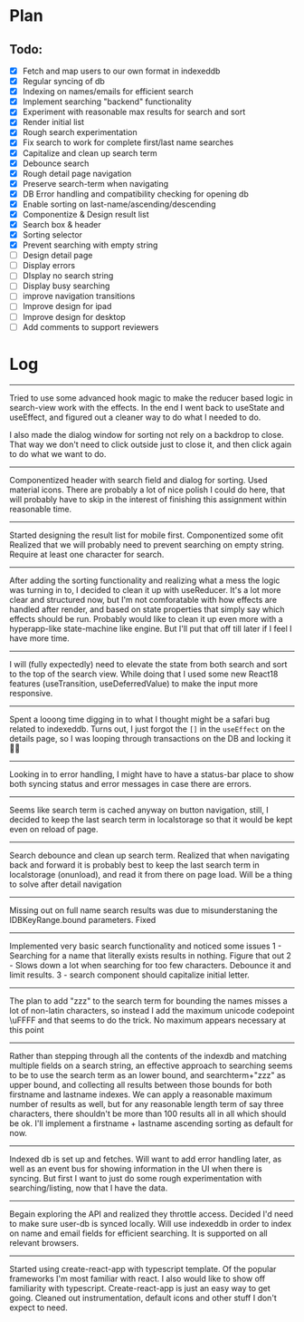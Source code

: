 # Plan

## Todo:

- [x] Fetch and map users to our own format in indexeddb
- [x] Regular syncing of db
- [x] Indexing on names/emails for efficient search
- [x] Implement searching "backend" functionality
- [x] Experiment with reasonable max results for search and sort
- [x] Render initial list
- [x] Rough search experimentation
- [x] Fix search to work for complete first/last name searches
- [x] Capitalize and clean up search term
- [x] Debounce search
- [x] Rough detail page navigation
- [x] Preserve search-term when navigating
- [x] DB Error handling and compatibility checking for opening db
- [x] Enable sorting on last-name/ascending/descending
- [x] Componentize & Design result list
- [x] Search box & header
- [x] Sorting selector
- [x] Prevent searching with empty string
- [ ] Design detail page
- [ ] Display errors
- [ ] DIsplay no search string
- [ ] Display busy searching
- [ ] improve navigation transitions
- [ ] Improve design for ipad
- [ ] Improve design for desktop
- [ ] Add comments to support reviewers

# Log

---

Tried to use some advanced hook magic to make the reducer based logic in search-view work with the effects. In the end
I went back to useState and useEffect, and figured out a cleaner way to do what I needed to do.

I also made the dialog window for sorting not rely on a backdrop to close. That way we don't need to click outside
just to close it, and then click again to do what we want to do.

---

Componentized header with search field and dialog for sorting.
Used material icons. There are probably a lot of nice polish
I could do here, that will probably have to skip in the interest of finishing this assignment within reasonable time.

---

Started designing the result list for mobile first. Componentized some ofit
Realized that we will probably need to prevent searching on empty string. Require
at least one character for search.

---

After adding the sorting functionality and realizing what a mess the logic
was turning in to, I decided to clean it up with useReducer. It's a lot
more clear and structured now, but I'm not comforatable with how effects
are handled after render, and based on state properties that simply say
which effects should be run. Probably would like to clean it up even more
with a hyperapp-like state-machine like engine. But I'll put that off till
later if I feel I have more time.

---

I will (fully expectedly) need to elevate the state from both search and sort to the top of the search view. While doing that I used some new React18 features (useTransition, useDeferredValue) to make the input more responsive.

---

Spent a looong time digging in to what I thought might be a safari bug related
to indexeddb. Turns out, I just forgot the `[]` in the `useEffect` on the details
page, so I was looping through transactions on the DB and locking it 🤦‍♂️

---

Looking in to error handling, I might have to have a status-bar place to show
both syncing status and error messages in case there are errors.

---

Seems like search term is cached anyway on button navigation,
still, I decided to keep the last search term in localstorage so that
it would be kept even on reload of page.

---

Search debounce and clean up search term. Realized that when navigating back and forward
it is probably best to keep the last search term in localstorage (onunload), and
read it from there on page load. Will be a thing to solve after detail navigation

---

Missing out on full name search results was due to misunderstaning the IDBKeyRange.bound parameters. Fixed

---

Implemented very basic search functionality and noticed some issues
1 - Searching for a name that literally exists results in nothing. Figure that out
2 - Slows down a lot when searching for too few characters. Debounce it and limit results.
3 - search component should capitalize initial letter.

---

The plan to add "zzz" to the search term for bounding the names misses a lot of non-latin characters, so instead I add the maximum unicode codepoint \\uFFFF and that seems to do the trick. No maximum appears necessary at this point

---

Rather than stepping through all the contents of the indexdb and matching multiple fields
on a search string, an effective approach to searching seems to be to use the search term
as an lower bound, and searchterm+"zzz" as upper bound, and collecting all results
between those bounds for both firstname and lastname indexes. We can apply a reasonable maximum number of results as well, but for any reasonable length term of say three characters, there shouldn't be more than 100 results all in all which should be ok.
I'll implement a firstname + lastname ascending sorting as default for now.

---

Indexed db is set up and fetches. Will want to add error handling later, as well as an event bus for showing information in the UI when there is syncing. But first I want to
just do some rough experimentation with searching/listing, now that I have the data.

---

Begain exploring the API and realized they throttle access. Decided I'd need to make sure user-db is synced locally. Will use indexeddb in order to index on name and email fields for efficient searching. It is supported on all relevant browsers.

---

Started using create-react-app with typescript template. Of the popular
frameworks I'm most familiar with react. I also would like to show off
familiarity with typescript. Create-react-app is just an easy way to get
going. Cleaned out instrumentation, default icons and other stuff I don't
expect to need.
